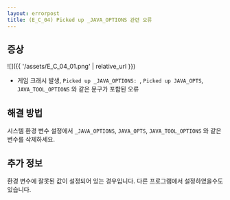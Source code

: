 ```yaml
---
layout: errorpost
title: (E_C_04) Picked up _JAVA_OPTIONS 관련 오류
---
```


## 증상

![]({{ '/assets/E_C_04_01.png' | relative_url }})

- 게임 크래시 발생, `Picked up _JAVA_OPTIONS: `, `Picked up JAVA_OPTS`, `JAVA_TOOL_OPTIONS` 와 같은 문구가 포함된 오류

## 해결 방법

시스템 환경 변수 설정에서 `_JAVA_OPTIONS`, `JAVA_OPTS`, `JAVA_TOOL_OPTIONS` 와 같은 변수를 삭제하세요.

## 추가 정보

환경 변수에 잘못된 값이 설정되어 있는 경우입니다. 다른 프로그램에서 설정하였을수도 있습니다.